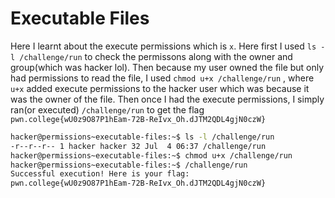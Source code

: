 # Executable Files

Here I learnt about the execute permissions which is `x`. Here first I used `ls -l /challenge/run` to check the permissons along with the owner and group(which was hacker lol).
Then because my user owned the file but only had permissions to read the file, I used `chmod u+x /challenge/run` , where `u+x` added execute permissions to the hacker user which was because it was the owner of the file.
Then once I had the execute permissions, I simply ran(or executed) `/challenge/run` to get the flag `pwn.college{wU0z9O87P1hEam-72B-ReIvx_Oh.dJTM2QDL4gjN0czW}`

```bash
hacker@permissions~executable-files:~$ ls -l /challenge/run
-r--r--r-- 1 hacker hacker 32 Jul  4 06:37 /challenge/run
hacker@permissions~executable-files:~$ chmod u+x /challenge/run
hacker@permissions~executable-files:~$ /challenge/run
Successful execution! Here is your flag:
pwn.college{wU0z9O87P1hEam-72B-ReIvx_Oh.dJTM2QDL4gjN0czW}
```
